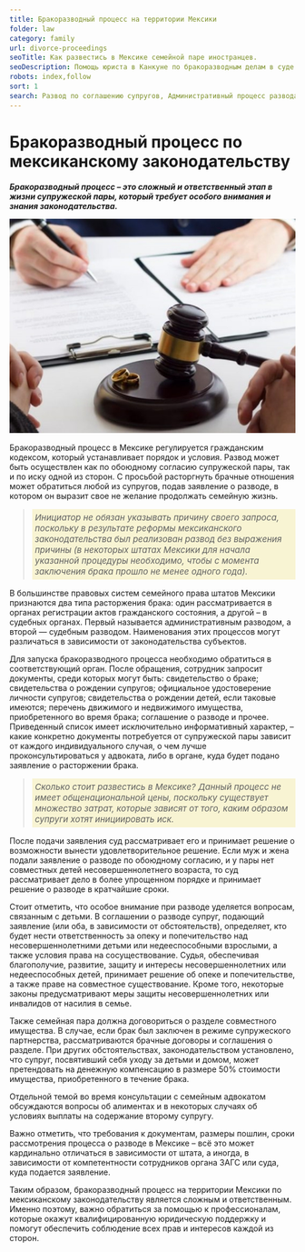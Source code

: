 ```yaml
---
title: Бракоразводный процесс на территории Мексики
folder: law
category: family
url: divorce-proceedings
seoTitle: Как развестись в Мексике семейной паре иностранцев.
seoDescription: Помощь юриста в Канкуне по бракоразводным делам в суде. Развод семейных пар иностранцев в Мексике.
robots: index,follow
sort: 1
search: Развод по соглашению супругов, Административный процесс развода, Официант гражданского реестра места жительства, Развод через официанта гражданского реестра, Брак с несовершеннолетними детьми, Брак с совершеннолетними под опекой, Судебный развод, Развод по своей воле, Продолжение брака, Судебный путь развода, Предложение о разводе, Предложение о регулярном соглашении, Расторжение брака, Развод супругов, Соглашение о разводе, Осуществление развода, Семейное право, Развод в России, Процедура развода, Супружеский развод, Гражданский регистр места жительства, Заключение брака, Быстрый развод, Развод с детьми, Развод с опекунством, Разводные дела, Отмена брака, Семейное законодательство, Разводные процессы, Разводные суды, Права и обязанности супругов, Раздел имущества при разводе, Алименты после развода, Разводные документы, Разводные адвокаты, Оформление развода, Разводные споры, Процессуальные правила развода, Процедура раздела имущества, Условия развода, Соглашение о детях при разводе, Супружеский режим имущества, Развод по обоюдному согласию, Развод по инициативе одного из супругов, Развод в суде, Правила оформления развода, Судебный процесс развода, Процедура согласования развода, Правовые последствия развода, Семейное консультирование при разводе
---
```


# Бракоразводный процесс по мексиканскому законодательству

***Бракоразводный процесс – это сложный и ответственный этап в жизни супружеской пары, который требует особого внимания и знания законодательства.***

![Бракоразводный процесс в Мексике](../../../images/pages/divorcio_mexico.jpg)

Бракоразводный процесс в Мексике регулируется гражданским кодексом, который устанавливает порядок и условия. Развод может быть осуществлен как по обоюдному согласию супружеской пары, так и по иску одной из сторон.
С просьбой расторгнуть брачные отношения может обратиться любой из супругов, подав заявление о разводе, в котором он выразит свое не желание продолжать семейную жизнь.

> *<p style="font-size:15px; background-color:#f8f4d3; padding:5px; text-align: left">Инициатор не обязан указывать причину своего запроса, поскольку в результате реформы  мексиканского законодательства был реализован развод без выражения причины (в некоторых штатах Мексики для начала указанной процедуры необходимо, чтобы с момента заключения брака прошло не менее одного года).</P>*

В большинстве правовых систем семейного права штатов Мексики признаются два типа расторжения брака: один рассматривается в органах регистрации актов гражданского состояния, а другой – в судебных органах. Первый называется административным разводом, а второй — судебным разводом. Наименования этих процессов могут различаться в зависимости от законодательства субъектов.

Для запуска бракоразводного процесса необходимо обратиться в соответствующий орган. После обращения, сотрудник запросит документы, среди которых могут быть: свидетельство о браке; свидетельства о рождении супругов; официальное удостоверение личности супругов; свидетельства о рождении детей, если таковые имеются; перечень движимого и недвижимого имущества, приобретенного во время брака; соглашение о разводе и прочее.
Приведенный список имеет исключительно информативный характер, – какие конкретно документы потребуется от супружеской пары зависит от каждого индивидуального случая, о чем лучше проконсультироваться  у адвоката, либо в органе, куда будет подано заявление о расторжении брака.

> *<p style="font-size:15px; background-color:#f8f4d3; padding:5px; text-align: left">Сколько стоит развестись в Мексике? Данный процесс не имеет общенациональной цены, поскольку существует множество затрат, которые зависят от того, каким образом супруги хотят инициировать иск.</P>*

После подачи заявления суд рассматривает его и принимает решение о возможности вынести удовлетворительное решение. Если муж и жена подали заявление о разводе по обоюдному согласию, и у пары нет совместных детей несовершеннолетнего возраста, то суд рассматривает дело в более упрощенном порядке и принимает решение о разводе в кратчайшие сроки.

Стоит отметить, что особое внимание при разводе уделяется вопросам, связанным с детьми. В соглашении о разводе супруг, подающий заявление (или оба, в зависимости от обстоятельств), определяет, кто будет нести ответственность за опеку и попечительство над несовершеннолетними детьми или недееспособными взрослыми, а также условия права на сосуществование. Судья, обеспечивая благополучие, развитие, защиту и интересы несовершеннолетних или недееспособных детей, принимает решение об опеке и попечительстве, а также праве на совместное существование. Кроме того, некоторые законы предусматривают меры защиты несовершеннолетних или инвалидов от насилия в семье.

Также семейная пара должна договориться о разделе совместного имущества. В случае, если брак был заключен в режиме супружеского партнерства, рассматриваются брачные договоры и соглашения о разделе.
При других обстоятельствах, законодательством установлено, что супруг, посвятивший себя уходу за детьми и домом, может претендовать на денежную компенсацию в размере 50% стоимости имущества, приобретенного в течение брака.

Отдельной темой во время консультации с семейным адвокатом обсуждаются вопросы об алиментах и в некоторых случаях об условиях выплаты на содержание второму супругу.

Важно отметить, что требования к документам, размеры пошлин, сроки рассмотрения процесса о разводе в Мексике – всё это может кардинально отличаться в зависимости от штата, а иногда, в зависимости от компетентности сотрудников органа ЗАГС или суда, куда подается заявление.

Таким образом, бракоразводный процесс на территории Мексики по мексиканскому законодательству является сложным и ответственным. Именно поэтому, важно обратиться за помощью к профессионалам, которые окажут квалифицированную юридическую поддержку и помогут обеспечить соблюдение всех прав и интересов каждой из сторон.

